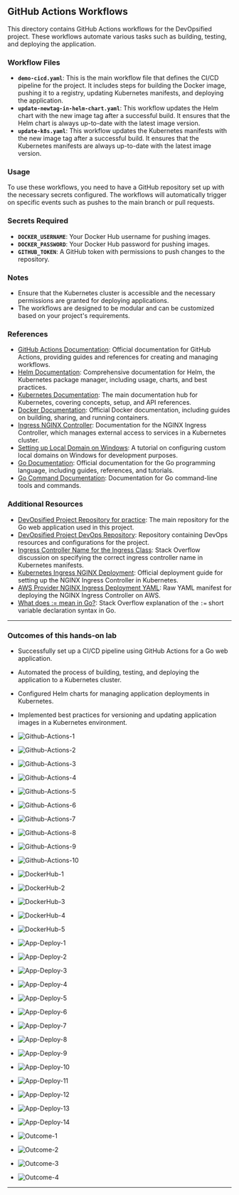 ## GitHub Actions Workflows

This directory contains GitHub Actions workflows for the DevOpsified project. These workflows automate various tasks such as building, testing, and deploying the application.

### Workflow Files

- **`demo-cicd.yaml`**: This is the main workflow file that defines the CI/CD pipeline for the project. It includes steps for building the Docker image, pushing it to a registry, updating Kubernetes manifests, and deploying the application.
- **`update-newtag-in-helm-chart.yaml`**: This workflow updates the Helm chart with the new image tag after a successful build. It ensures that the Helm chart is always up-to-date with the latest image version.
- **`update-k8s.yaml`**: This workflow updates the Kubernetes manifests with the new image tag after a successful build. It ensures that the Kubernetes manifests are always up-to-date with the latest image version. 

### Usage
To use these workflows, you need to have a GitHub repository set up with the necessary secrets
configured. The workflows will automatically trigger on specific events such as pushes to the main branch or pull requests.

### Secrets Required
- **`DOCKER_USERNAME`**: Your Docker Hub username for pushing images.
- **`DOCKER_PASSWORD`**: Your Docker Hub password for pushing images.
- **`GITHUB_TOKEN`**: A GitHub token with permissions to push changes to the repository.

### Notes
- Ensure that the Kubernetes cluster is accessible and the necessary permissions are granted for deploying applications.
- The workflows are designed to be modular and can be customized based on your project's requirements. 

### References
- [GitHub Actions Documentation](https://docs.github.com/en/actions): Official documentation for GitHub Actions, providing guides and references for creating and managing workflows.
- [Helm Documentation](https://helm.sh/docs/): Comprehensive documentation for Helm, the Kubernetes package manager, including usage, charts, and best practices.
- [Kubernetes Documentation](https://kubernetes.io/docs/home/): The main documentation hub for Kubernetes, covering concepts, setup, and API references.
- [Docker Documentation](https://docs.docker.com/): Official Docker documentation, including guides on building, sharing, and running containers.
- [Ingress NGINX Controller](https://kubernetes.github.io/ingress-nginx/): Documentation for the NGINX Ingress Controller, which manages external access to services in a Kubernetes cluster.
- [Setting up Local Domain on Windows](https://medium.com/@minhaz1217/setting-up-local-domain-on-windows-8cae2f5c018d): A tutorial on configuring custom local domains on Windows for development purposes.
- [Go Documentation](https://go.dev/doc/): Official documentation for the Go programming language, including guides, references, and tutorials.
- [Go Command Documentation](https://go.dev/doc/cmd): Documentation for Go command-line tools and commands.

### Additional Resources
- [DevOpsified Project Repository for practice](https://github.com/iam-veeramalla/go-web-app): The main repository for the Go web application used in this project.
- [DevOpsified Project DevOps Repository](https://github.com/iam-veeramalla/go-web-app-devops): Repository containing DevOps resources and configurations for the project.
- [Ingress Controller Name for the Ingress Class](https://stackoverflow.com/questions/64781320/ingress-controller-name-for-the-ingress-class): Stack Overflow discussion on specifying the correct ingress controller name in Kubernetes manifests.
- [Kubernetes Ingress NGINX Deployment](https://kubernetes.github.io/ingress-nginx/deploy/): Official deployment guide for setting up the NGINX Ingress Controller in Kubernetes.
- [AWS Provider NGINX Ingress Deployment YAML](https://raw.githubusercontent.com/kubernetes/ingress-nginx/controller-v1.13.0/deploy/static/provider/aws/deploy.yaml): Raw YAML manifest for deploying the NGINX Ingress Controller on AWS.
- [What does := mean in Go?](https://stackoverflow.com/questions/42691705/what-does-mean-in-go): Stack Overflow explanation of the `:=` short variable declaration syntax in Go.

---

### Outcomes of this hands-on lab
- Successfully set up a CI/CD pipeline using GitHub Actions for a Go web application.
- Automated the process of building, testing, and deploying the application to a Kubernetes cluster.
- Configured Helm charts for managing application deployments in Kubernetes.
- Implemented best practices for versioning and updating application images in a Kubernetes environment.

- ![Github-Actions-1](./Images/Github-Actions-1.png)
- ![Github-Actions-2](./Images/Github-Actions-2.png)
- ![Github-Actions-3](./Images/Github-Actions-3.png)
- ![Github-Actions-4](./Images/Github-Actions-4.png)
- ![Github-Actions-5](./Images/Github-Actions-5.png)
- ![Github-Actions-6](./Images/Github-Actions-6.png)
- ![Github-Actions-7](./Images/Github-Actions-7.png)
- ![Github-Actions-8](./Images/Github-Actions-8.png)
- ![Github-Actions-9](./Images/Github-Actions-9.png)
- ![Github-Actions-10](./Images/Github-Actions-10.png)

- ![DockerHub-1](./Images/DockerHub-1.png)
- ![DockerHub-2](./Images/DockerHub-2.png)
- ![DockerHub-3](./Images/DockerHub-3.png)
- ![DockerHub-4](./Images/DockerHub-4.png)
- ![DockerHub-5](./Images/DockerHub-5.png)

- ![App-Deploy-1](./Images/App-Deploy-1.png)
- ![App-Deploy-2](./Images/App-Deploy-2.png)
- ![App-Deploy-3](./Images/App-Deploy-3.png)
- ![App-Deploy-4](./Images/App-Deploy-4.png)
- ![App-Deploy-5](./Images/App-Deploy-5.png)
- ![App-Deploy-6](./Images/App-Deploy-6.png)
- ![App-Deploy-7](./Images/App-Deploy-7.png)
- ![App-Deploy-8](./Images/App-Deploy-8.png)
- ![App-Deploy-9](./Images/App-Deploy-9.png)
- ![App-Deploy-10](./Images/App-Deploy-10.png)
- ![App-Deploy-11](./Images/App-Deploy-11.png)
- ![App-Deploy-12](./Images/App-Deploy-12.png)
- ![App-Deploy-13](./Images/App-Deploy-13.png)
- ![App-Deploy-14](./Images/App-Deploy-14.png)

- ![Outcome-1](./Images/Outcome-1.png)
- ![Outcome-2](./Images/Outcome-2.png)
- ![Outcome-3](./Images/Outcome-3.png)
- ![Outcome-4](./Images/Outcome-4.png)

--- 